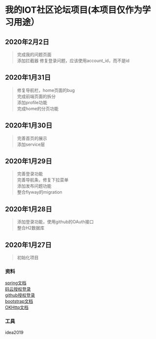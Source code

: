 # 我的IOT社区论坛项目(本项目仅作为学习用途）
## 2020年2月2日
> 完成我的问题页面  
> 添加拦截器 
> 修复登录问题，应该使用account_id，而不是id
## 2020年1月31日
> 修复导航栏，home页面的bug  
> 完成前端页面的拆分  
> 添加profile功能  
> 完成home的分页功能  
## 2020年1月30日
> 完善首页的展示  
> 添加service层  
## 2020年1月29日
> 完善登录功能  
> 完善导航条，修复下拉菜单  
> 添加发布问题功能  
> 整合flyway的migration
## 2020年1月28日
> 添加登录功能，使用github的OAuth接口  
> 整合H2数据库
## 2020年1月27日
> 初始化项目
### 资料
[spring文档](https://spring.io/guides/)  
[码云授权登录](https://gitee.com/api/v5/oauth_doc)  
[github授权登录](https://developer.github.com/apps/quickstart-guides/)  
[bootstrap文档](https://v3.bootcss.com/)  
[OKHttp文档](https://square.github.io/okhttp/)
### 工具 
idea2019
